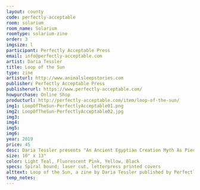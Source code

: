 ```yaml
---
layout: county 
code: perfectly-acceptable
room: solarium
room_name: Solarium
roomtype: solarium-zine
order: 3
imgsize: l
participant: Perfectly Acceptable Press
email: info@perfectly-acceptable.com
artist: Daria Tessler
title: Loop of the Sun
type: zine
artisturl: http://www.animalsleepstories.com
publisher: Perfectly Acceptable Press
publisherurl: https://www.perfectly-acceptable.com/
howpurchase: Online Shop
producturl: http://perfectly-acceptable.com/item/loop-of-the-sun/
img1: LoopOfTheSun-PerfectlyAcceptable01.png
img2: LoopOfTheSun-PerfectlyAcceptable02.jpg
img3: 
img4: 
img5: 
img6: 
year: 2019
price: 45
desc: Daria Tessler presents "An Ancient Egyptian Creation Myth As Pieced Together from Surviving Texts from Egypt Over the Course of Several Thousand Years." Synthesizing psychedelic illustration and collage, Tessler takes us from egg to pantheon, Atum to Shu, reconstructing the construction of everything. Oversized and very inky!
size: 10" x 13"
color: Light Teal, Fluorescent Pink, Yellow, Black
specs: Spiral bound; laser cut, letterpress printed covers
alttext: Loop of the Sun, a zine by Daria Tessler published by Perfectly Acceptable Press.
temp_notes: 
---
```


